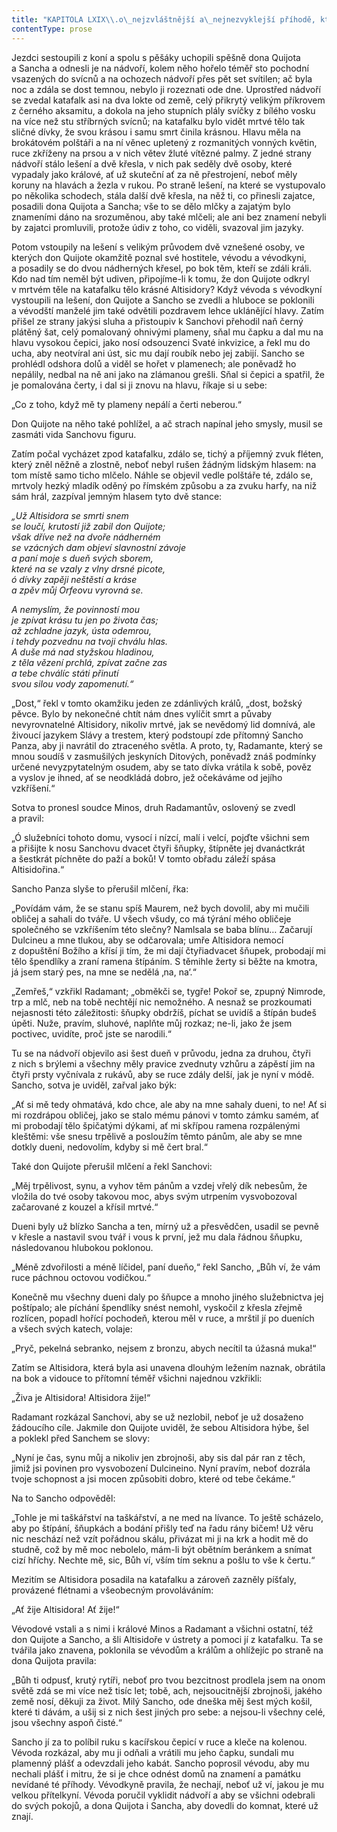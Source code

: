```yaml
---
title: "KAPITOLA LXIX\\.o\_nejzvláštnější a\_nejnezvyklejší příhodě, která v\_průběhu této velké historie dona Quijota potkala\\."
contentType: prose
---
```


  

Jezdci sestoupili z koní a spolu s pěšáky uchopili spěšně dona Quijota a Sancha a odnesli je na nádvoří, kolem něho hořelo téměř sto pochodní vsazených do svícnů a na ochozech nádvoří přes pět set svítilen; ač byla noc a zdála se dost temnou, nebylo ji rozeznati ode dne. Uprostřed nádvoří se zvedal katafalk asi na dva lokte od země, celý přikrytý velikým příkrovem z černého aksamitu, a dokola na jeho stupních plály svíčky z bílého vosku na více než stu stříbrných svícnů; na katafalku bylo vidět mrtvé tělo tak sličné dívky, že svou krásou i samu smrt činila krásnou. Hlavu měla na brokátovém polštáři a na ní věnec upletený z rozmanitých vonných květin, ruce zkříženy na prsou a v nich větev žluté vítězné palmy. Z jedné strany nádvoří stálo lešení a dvě křesla, v nich pak seděly dvě osoby, které vypadaly jako králové, ať už skuteční ať za ně přestrojení, neboť měly koruny na hlavách a žezla v rukou. Po straně lešení, na které se vystupovalo po několika schodech, stála další dvě křesla, na něž ti, co přinesli zajatce, posadili dona Quijota a Sancha; vše to se dělo mlčky a zajatým bylo znameními dáno na srozuměnou, aby také mlčeli; ale ani bez znamení nebyli by zajatci promluvili, protože údiv z toho, co viděli, svazoval jim jazyky.

Potom vstoupily na lešení s velikým průvodem dvě vznešené osoby, ve kterých don Quijote okamžitě poznal své hostitele, vévodu a vévodkyni, a posadily se do dvou nádherných křesel, po bok těm, kteří se zdáli králi. Kdo nad tím neměl být udiven, připojíme-li k tomu, že don Quijote odkryl v mrtvém těle na katafalku tělo krásné Altisidory? Když vévoda s vévodkyní vystoupili na lešení, don Quijote a Sancho se zvedli a hluboce se poklonili a vévodští manželé jim také odvětili pozdravem lehce uklánějící hlavy. Zatím přišel ze strany jakýsi sluha a přistoupiv k Sanchovi přehodil naň černý plátěný šat, celý pomalovaný ohnivými plameny, sňal mu čapku a dal mu na hlavu vysokou čepici, jako nosí odsouzenci Svaté inkvizice, a řekl mu do ucha, aby neotvíral ani úst, sic mu dají roubík nebo jej zabijí. Sancho se prohlédl odshora dolů a viděl se hořet v plamenech; ale poněvadž ho nepálily, nedbal na ně ani jako na zlámanou grešli. Sňal si čepici a spatřil, že je pomalována čerty, i dal si ji znovu na hlavu, říkaje si u sebe:

„Co z toho, když mě ty plameny nepálí a čerti neberou.“

Don Quijote na něho také pohlížel, a ač strach napínal jeho smysly, musil se zasmáti vida Sanchovu figuru.

Zatím počal vycházet zpod katafalku, zdálo se, tichý a příjemný zvuk fléten, který zněl něžně a zlostně, neboť nebyl rušen žádným lidským hlasem: na tom místě samo ticho mlčelo. Náhle se objevil vedle polštáře té, zdálo se, mrtvoly hezký mladík oděný po římském způsobu a za zvuku harfy, na niž sám hrál, zazpíval jemným hlasem tyto dvě stance:

_„Už Altisidora se smrti snem  
se loučí, krutostí již zabil don Quijote;  
však dříve než na dvoře nádherném  
se vzácných dam objeví slavnostní závoje  
a paní moje s dueň svých sborem,  
které na se vzaly z vlny drsné picote,  
ó dívky zapěji neštěstí a kráse  
a zpěv můj Orfeovu vyrovná se._

_A nemyslím, že povinností mou  
je zpívat krásu tu jen po života čas;  
až zchladne jazyk, ústa odemrou,  
i tehdy pozvednu na tvoji chválu hlas.  
A duše má nad styžskou hladinou,  
z těla vězení prchlá, zpívat začne zas  
a tebe chválíc státi přinutí  
svou silou vody zapomenutí.“_

„Dost,“ řekl v tomto okamžiku jeden ze zdánlivých králů, „dost, božský pěvce. Bylo by nekonečné chtít nám dnes vylíčit smrt a půvaby nevyrovnatelné Altisidory, nikoliv mrtvé, jak se nevědomý lid domnívá, ale živoucí jazykem Slávy a trestem, který podstoupí zde přítomný Sancho Panza, aby ji navrátil do ztraceného světla. A proto, ty, Radamante, který se mnou soudíš v zasmušilých jeskyních Ditových, poněvadž znáš podmínky určené nevyzpytatelným osudem, aby se tato dívka vrátila k sobě, pověz a vyslov je ihned, ať se neodkládá dobro, jež očekáváme od jejího vzkříšení.“

Sotva to pronesl soudce Minos, druh Radamantův, oslovený se zvedl a pravil:

„Ó služebníci tohoto domu, vysocí i nízcí, malí i velcí, pojďte všichni sem a přišijte k nosu Sanchovu dvacet čtyři šňupky, štípněte jej dvanáctkrát a šestkrát píchněte do paží a boků! V tomto obřadu záleží spása Altisidořina.“

Sancho Panza slyše to přerušil mlčení, řka:

„Povídám vám, že se stanu spíš Maurem, než bych dovolil, aby mi mučili obličej a sahali do tváře. U všech všudy, co má týrání mého obličeje společného se vzkříšením této slečny? Namlsala se baba blínu… Začarují Dulcineu a mne tlukou, aby se odčarovala; umře Altisidora nemocí z dopuštění Božího a křísí ji tím, že mi dají čtyřia­dvacet šňupek, probodají mi tělo špendlíky a zraní ramena štípáním. S těmihle žerty si běžte na kmotra, já jsem starý pes, na mne se nedělá ‚na, na‘.“

„Zemřeš,“ vzkřikl Radamant; „obměkči se, tygře! Pokoř se, zpupný Nimrode, trp a mlč, neb na tobě nechtějí nic nemožného. A nesnaž se prozkoumati nejasnosti této záležitosti: šňupky obdržíš, píchat se uvidíš a štípán budeš úpěti. Nuže, pravím, sluhové, naplňte můj rozkaz; ne-li, jako že jsem poctivec, uvidíte, proč jste se narodili.“

Tu se na nádvoří objevilo asi šest dueň v průvodu, jedna za druhou, čtyři z nich s brýlemi a všechny měly pravice zvednuty vzhůru a zápěstí jim na čtyři prsty vyčnívala z rukávů, aby se ruce zdály delší, jak je nyní v módě. Sancho, sotva je uviděl, zařval jako býk:

„Ať si mě tedy ohmatává, kdo chce, ale aby na mne sahaly dueni, to ne! Ať si mi rozdrápou obličej, jako se stalo mému pánovi v tomto zámku samém, ať mi probodají tělo špičatými dýkami, ať mi skřípou ramena rozpálenými kleštěmi: vše snesu trpělivě a posloužím těmto pánům, ale aby se mne dotkly dueni, nedovolím, kdyby si mě čert bral.“

Také don Quijote přerušil mlčení a řekl Sanchovi:

„Měj trpělivost, synu, a vyhov těm pánům a vzdej vřelý dík nebesům, že vložila do tvé osoby takovou moc, abys svým utrpením vysvobozoval začarované z kouzel a křísil mrtvé.“

Dueni byly už blízko Sancha a ten, mírný už a přesvědčen, usadil se pevně v křesle a nastavil svou tvář i vous k první, jež mu dala řádnou šňupku, následovanou hlubokou poklonou.

„Méně zdvořilosti a méně líčidel, paní dueňo,“ řekl Sancho, „Bůh ví, že vám ruce páchnou octovou vodičkou.“

Konečně mu všechny dueni daly po šňupce a mnoho jiného služebnictva jej poštípalo; ale píchání špendlíky snést nemohl, vyskočil z křesla zřejmě rozlícen, popadl hořící pochodeň, kterou měl v ruce, a mrštil jí po dueních a všech svých katech, volaje:

„Pryč, pekelná sebranko, nejsem z bronzu, abych necítil ta úžasná muka!“

Zatím se Altisidora, která byla asi unavena dlouhým ležením naznak, obrátila na bok a vidouce to přítomní téměř všichni najednou vzkřikli:

„Živa je Altisidora! Altisidora žije!“

Radamant rozkázal Sanchovi, aby se už nezlobil, neboť je už dosaženo žádoucího cíle. Jakmile don Quijote uviděl, že sebou Altisidora hýbe, šel a poklekl před Sanchem se slovy:

„Nyní je čas, synu můj a nikoliv jen zbrojnoši, aby sis dal pár ran z těch, jimiž jsi povinen pro vysvobození Dulcineino. Nyní pravím, neboť dozrála tvoje schopnost a jsi mocen způsobiti dobro, které od tebe čekáme.“

Na to Sancho odpověděl:

„Tohle je mi taškářství na taškářství, a ne med na lívance. To ještě scházelo, aby po štípání, šňupkách a bodání přišly teď na řadu rány bičem! Už věru nic neschází než vzít pořádnou skálu, přivázat mi ji na krk a hodit mě do studně, což by mě moc nebolelo, mám-li být obětním beránkem a snímat cizí hříchy. Nechte mě, sic, Bůh ví, vším tím seknu a pošlu to vše k čertu.“

Mezitím se Altisidora posadila na katafalku a zároveň zazněly píšťaly, provázené flétnami a všeobecným provoláváním:

„Ať žije Altisidora! Ať žije!“

Vévodové vstali a s nimi i králové Minos a Radamant a všichni ostatní, též don Quijote a Sancho, a šli Altisidoře v ústrety a pomoci jí z katafalku. Ta se tvářila jako znavena, poklonila se vévodům a králům a ohlížejíc po straně na dona Quijota pravila:

„Bůh ti odpusť, krutý rytíři, neboť pro tvou bezcitnost prodlela jsem na onom světě zdá se mi více než tisíc let; tobě, ach, nejsoucitnější zbrojnoši, jakého země nosí, děkuji za život. Milý Sancho, ode dneška měj šest mých košil, které ti dávám, a ušij si z nich šest jiných pro sebe: a nejsou-li všechny celé, jsou všechny aspoň čisté.“

Sancho jí za to políbil ruku s kacířskou čepicí v ruce a kleče na kolenou. Vévoda rozkázal, aby mu ji odňali a vrátili mu jeho čapku, sundali mu plamenný plášť a odevzdali jeho kabát. Sancho poprosil vévodu, aby mu nechali plášť i mitru, že si je chce odnést domů na znamení a památku nevídané té příhody. Vévodkyně pravila, že nechají, neboť už ví, jakou je mu velkou přítelkyní. Vévoda poručil vyklidit nádvoří a aby se všichni odebrali do svých pokojů, a dona Quijota i Sancha, aby dovedli do komnat, které už znají.
